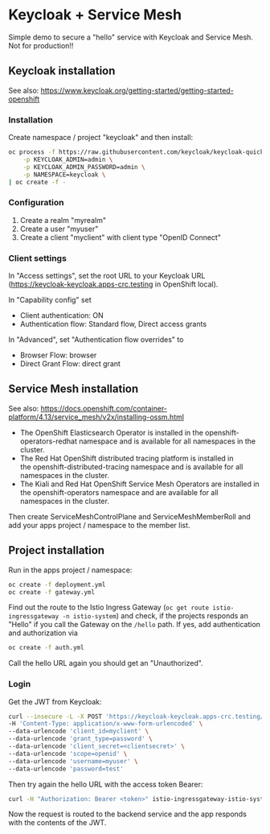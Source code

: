 # Keycloak + Service Mesh

Simple demo to secure a "hello" service with Keycloak and Service Mesh. Not for production!!

## Keycloak installation

See also: https://www.keycloak.org/getting-started/getting-started-openshift

### Installation

Create namespace / project "keycloak" and then install:

```bash
oc process -f https://raw.githubusercontent.com/keycloak/keycloak-quickstarts/latest/openshift/keycloak.yaml \
    -p KEYCLOAK_ADMIN=admin \
    -p KEYCLOAK_ADMIN_PASSWORD=admin \
    -p NAMESPACE=keycloak \
| oc create -f -
```

### Configuration

1. Create a realm "myrealm"
2. Create a user "myuser"
3. Create a client "myclient" with client type "OpenID Connect"

### Client settings

In "Access settings", set the root URL to your Keycloak URL (https://keycloak-keycloak.apps-crc.testing in OpenShift local).

In "Capability config" set  
* Client authentication: ON
* Authentication flow: Standard flow, Direct access grants

In "Advanced", set "Authentication flow overrides" to  
* Browser Flow: browser
* Direct Grant Flow: direct grant

## Service Mesh installation

See also: https://docs.openshift.com/container-platform/4.13/service_mesh/v2x/installing-ossm.html

* The OpenShift Elasticsearch Operator is installed in the openshift-operators-redhat namespace and is available for all namespaces in the cluster.
* The Red Hat OpenShift distributed tracing platform is installed in the openshift-distributed-tracing namespace and is available for all namespaces in the cluster.
* The Kiali and Red Hat OpenShift Service Mesh Operators are installed in the openshift-operators namespace and are available for all namespaces in the cluster.

Then create ServiceMeshControlPlane and ServiceMeshMemberRoll and add your apps project / namespace to the member list.

## Project installation

Run in the apps project / namespace:

```bash
oc create -f deployment.yml
oc create -f gateway.yml
```

Find out the route to the Istio Ingress Gateway (`oc get route istio-ingressgateway -n istio-system`) and check, if the projects responds an "Hello" if you call the Gateway on the `/hello` path. If yes, add authentication and authorization via

```bash
oc create -f auth.yml
```

Call the hello URL again you should get an "Unauthorized".

### Login

Get the JWT from Keycloak:

```bash
curl --insecure -L -X POST 'https://keycloak-keycloak.apps-crc.testing/realms/myrealm/protocol/openid-connect/token' \
-H 'Content-Type: application/x-www-form-urlencoded' \
--data-urlencode 'client_id=myclient' \
--data-urlencode 'grant_type=password' \
--data-urlencode 'client_secret=<clientsecret>' \
--data-urlencode 'scope=openid' \
--data-urlencode 'username=myuser' \
--data-urlencode 'password=test'
```

Then try again the hello URL with the access token Bearer:

```bash
curl -H "Authorization: Bearer <token>" istio-ingressgateway-istio-system.apps-crc.testing/hello
```

Now the request is routed to the backend service and the app responds with the contents of the JWT.
